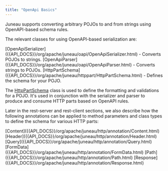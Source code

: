 ```yaml
---
title: "OpenApi Basics"
---
```


Juneau supports converting arbitrary POJOs to and from strings using OpenAPI-based schema rules.

The relevant classes for using OpenAPI-based serialization are:

<tree>
<node-0><java-class>[OpenApiSerializer]({{API_DOCS}}/org/apache/juneau/oapi/OpenApiSerializer.html)</java-class> - Converts POJOs to strings.</node-0>
<node-0><java-class>[OpenApiParser]({{API_DOCS}}/org/apache/juneau/oapi/OpenApiParser.html)</java-class> - Converts strings to POJOs.</node-0>
<node-0><java-class>[HttpPartSchema]({{API_DOCS}}/org/apache/juneau/httppart/HttpPartSchema.html)</java-class> - Defines the schema for your POJO.</node-0>
</tree>

The [HttpPartSchema]({{API_DOCS}}/org/apache/juneau/httppart/HttpPartSchema.html) class is used to define the formatting and validations for a POJO.
It's used in conjunction with the serializer and parser to produce and consume HTTP parts based on OpenAPI rules.

Later in the rest-server and rest-client sections, we also describe how the following annotations can be applied to method parameters and class types to define the schema for various HTTP parts:

<tree>
<node-0><java-annotation>[Content]({{API_DOCS}}/org/apache/juneau/http/annotation/Content.html)</java-annotation></node-0>
<node-0><java-annotation>[Header]({{API_DOCS}}/org/apache/juneau/http/annotation/Header.html)</java-annotation></node-0>
<node-0><java-annotation>[Query]({{API_DOCS}}/org/apache/juneau/http/annotation/Query.html)</java-annotation></node-0>
<node-0><java-annotation>[FormData]({{API_DOCS}}/org/apache/juneau/http/annotation/FormData.html)</java-annotation></node-0>
<node-0><java-annotation>[Path]({{API_DOCS}}/org/apache/juneau/http/annotation/Path.html)</java-annotation></node-0>
<node-0><java-annotation>[Response]({{API_DOCS}}/org/apache/juneau/http/annotation/Response.html)</java-annotation></node-0>
</tree>